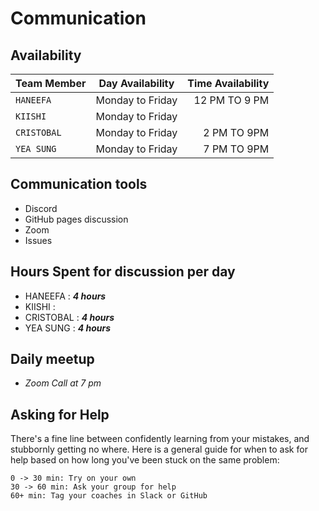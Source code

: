 # Communication

## Availability

| Team Member | Day Availability | Time Availability |
| ----------- | :--------------: | ----------------: |
| `HANEEFA`   | Monday to Friday |     12 PM TO 9 PM |
| `KIISHI`    | Monday to Friday |                   |
| `CRISTOBAL` | Monday to Friday |       2 PM TO 9PM |
| `YEA SUNG`  | Monday to Friday |       7 PM TO 9PM |

## Communication tools

- Discord
- GitHub pages discussion
- Zoom
- Issues

## Hours Spent for discussion per day

- HANEEFA : **_4 hours_**
- KIISHI :
- CRISTOBAL : **_4 hours_**
- YEA SUNG : **_4 hours_**

## Daily meetup

- _Zoom Call at 7 pm_

## Asking for Help

There's a fine line between confidently learning from your mistakes, and
stubbornly getting no where. Here is a general guide for when to ask for help
based on how long you've been stuck on the same problem:

    0 -> 30 min: Try on your own
    30 -> 60 min: Ask your group for help
    60+ min: Tag your coaches in Slack or GitHub
